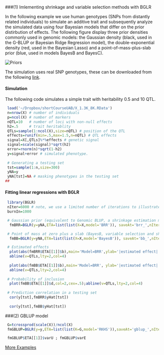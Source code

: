 ###(1) Imlementing shrinkage and variable selection methods with BGLR

In the following example we use human genotypes (SNPs from distantly related individuals) to simulate an additive trait and subsequently analyze the simulated data using four Bayesian models that differ on the prior distirbution of effects. The following figure display three prior densities commonly used in genomic models: the Gaussian density (black, used in the G-BLUP or Bayesian Ridge Regression model), the double-exponential density (red, used in the Bayesian Lasso) and a point-of-mass-plus-slab prior (blue, used in models BayesB and BayesC).


![Priors](https://github.com/gdlc/BGLR/blob/master/priors.jpg)

The simulation uses real SNP genotypes, these can be downloaded from the following [link](https://www.dropbox.com/s/1njvl6sr8maphun/X_1.3K_8K.RData?dl=0).

#### Simulation
The following code simulates a simple trait with heritability 0.5 and 10 QTL.

```R
 load('~/Dropbox/shortCourseUAB/X_1.3K_8K.RData')
 n=nrow(X) # number of individuals
 p=ncol(X) # number of markers
 nQTL=10   # number of loci with non-null effects
 h2=.5     # trait heritablity
 QTLs=sample(1:ncol(X),size=nQTL) # position of the QTL
 effects=runif(min=.5,max=1.5,n=nQTL) # QTL effects
 signal=X[,QTLs]%*%effects # genetic signal
 signal=scale(signal)*sqrt(h2)
 error=rnorm(n)*sqrt(1-h2)
 y=signal+error # simulated phenotype.
 
 # Generating a testing set
 tst=sample(1:n,size=300)
 yNA=y 
 yNA[tst]=NA # masking phenotypes in the testing set
##
```

#### Fitting linear regressions with BGLR
```R 
 library(BGLR)
 nIter=6000 # note, we use a limited number of iterations to illustrate; for formal analyses longer chains are needed.
 burnIn=1000

 # Gaussian prior (equivalent to Genomic BLUP, a shrinkage estimation method)
  fmBRR=BGLR(y=yNA,ETA=list(list(X=X,model='BRR')), saveAt='brr_',nIter=nIter,burnIn=burnIn)

 # Point of mass at zero plus a slab (BayesB, variable selection and shrinkage)
  fmBB=BGLR(y=yNA,ETA=list(list(X=X,model='BayesB')), saveAt='bb_',nIter=nIter,burnIn=burnIn)

 # Estimated effects
  plot(abs(fmBRR$ETA[[1]]$b),main='Model=BRR',ylab='|estimated effect|',cex=.5,col=2,type='o')
  abline(v=QTLs,lty=2,col=4)
  
  plot(abs(fmBB$ETA[[1]]$b),main='Model=BRR', ylab='|estimated effect|',cex=.5,col=2,type='o')
  abline(v=QTLs,lty=2,col=4)
 
 # Probability of inclusion
  plot(fmBB$ETA[[1]]$d,col=2,cex=.5);abline(v=QTLs,lty=2,col=4)
 
 # Prediction correlation in a testing set
  cor(y[tst],fmBRR$yHat[tst])
  
  cor(y[tst],fmBB$yHat[tst])

```

###(2) GBLUP model 

```R
 G=tcrossprod(scale(X))/ncol(X)
 fmGBLUP=BGLR(y=y,ETA=list(list(K=G,model='RKHS')),saveAt='gblup_',nIter=nIter,burnIn=burnIn)

 fmGBLUP$ETA[[1]]$varU ; fmGBLUP$varE
```

[More Examples](http://www.ncbi.nlm.nih.gov/pubmed/25009151)
